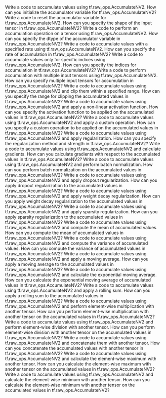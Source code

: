 Write a code to accumulate values using tf.raw_ops.AccumulateNV2.
How can you initialize the accumulator variable for tf.raw_ops.AccumulateNV2?
Write a code to reset the accumulator variable for tf.raw_ops.AccumulateNV2.
How can you specify the shape of the input tensor in tf.raw_ops.AccumulateNV2?
Write a code to perform an accumulation operation on a tensor using tf.raw_ops.AccumulateNV2.
How can you specify the dtype of the accumulator variable in tf.raw_ops.AccumulateNV2?
Write a code to accumulate values with a specified rate using tf.raw_ops.AccumulateNV2.
How can you specify the rate of accumulation in tf.raw_ops.AccumulateNV2?
Write a code to accumulate values only for specific indices using tf.raw_ops.AccumulateNV2.
How can you specify the indices for accumulation in tf.raw_ops.AccumulateNV2?
Write a code to perform accumulation with multiple input tensors using tf.raw_ops.AccumulateNV2.
How can you specify multiple input tensors for accumulation in tf.raw_ops.AccumulateNV2?
Write a code to accumulate values using tf.raw_ops.AccumulateNV2 and clip them within a specified range.
How can you specify the range for clipping the accumulated values in tf.raw_ops.AccumulateNV2?
Write a code to accumulate values using tf.raw_ops.AccumulateNV2 and apply a non-linear activation function.
How can you specify the activation function to be applied on the accumulated values in tf.raw_ops.AccumulateNV2?
Write a code to accumulate values using tf.raw_ops.AccumulateNV2 and apply a custom operation.
How can you specify a custom operation to be applied on the accumulated values in tf.raw_ops.AccumulateNV2?
Write a code to accumulate values using tf.raw_ops.AccumulateNV2 and apply regularization.
How can you specify the regularization method and strength in tf.raw_ops.AccumulateNV2?
Write a code to accumulate values using tf.raw_ops.AccumulateNV2 and calculate gradients.
How can you calculate gradients with respect to the accumulated values in tf.raw_ops.AccumulateNV2?
Write a code to accumulate values using tf.raw_ops.AccumulateNV2 and perform batch normalization.
How can you perform batch normalization on the accumulated values in tf.raw_ops.AccumulateNV2?
Write a code to accumulate values using tf.raw_ops.AccumulateNV2 and apply dropout regularization.
How can you apply dropout regularization to the accumulated values in tf.raw_ops.AccumulateNV2?
Write a code to accumulate values using tf.raw_ops.AccumulateNV2 and apply weight decay regularization.
How can you apply weight decay regularization to the accumulated values in tf.raw_ops.AccumulateNV2?
Write a code to accumulate values using tf.raw_ops.AccumulateNV2 and apply sparsity regularization.
How can you apply sparsity regularization to the accumulated values in tf.raw_ops.AccumulateNV2?
Write a code to accumulate values using tf.raw_ops.AccumulateNV2 and compute the mean of accumulated values.
How can you compute the mean of accumulated values in tf.raw_ops.AccumulateNV2?
Write a code to accumulate values using tf.raw_ops.AccumulateNV2 and compute the variance of accumulated values.
How can you compute the variance of accumulated values in tf.raw_ops.AccumulateNV2?
Write a code to accumulate values using tf.raw_ops.AccumulateNV2 and apply a moving average.
How can you apply a moving average to the accumulated values in tf.raw_ops.AccumulateNV2?
Write a code to accumulate values using tf.raw_ops.AccumulateNV2 and calculate the exponential moving average.
How can you calculate the exponential moving average of accumulated values in tf.raw_ops.AccumulateNV2?
Write a code to accumulate values using tf.raw_ops.AccumulateNV2 and apply a rolling sum.
How can you apply a rolling sum to the accumulated values in tf.raw_ops.AccumulateNV2?
Write a code to accumulate values using tf.raw_ops.AccumulateNV2 and perform element-wise multiplication with another tensor.
How can you perform element-wise multiplication with another tensor on the accumulated values in tf.raw_ops.AccumulateNV2?
Write a code to accumulate values using tf.raw_ops.AccumulateNV2 and perform element-wise division with another tensor.
How can you perform element-wise division with another tensor on the accumulated values in tf.raw_ops.AccumulateNV2?
Write a code to accumulate values using tf.raw_ops.AccumulateNV2 and concatenate them with another tensor.
How can you concatenate the accumulated values with another tensor in tf.raw_ops.AccumulateNV2?
Write a code to accumulate values using tf.raw_ops.AccumulateNV2 and calculate the element-wise maximum with another tensor.
How can you calculate the element-wise maximum with another tensor on the accumulated values in tf.raw_ops.AccumulateNV2?
Write a code to accumulate values using tf.raw_ops.AccumulateNV2 and calculate the element-wise minimum with another tensor.
How can you calculate the element-wise minimum with another tensor on the accumulated values in tf.raw_ops.AccumulateNV2?